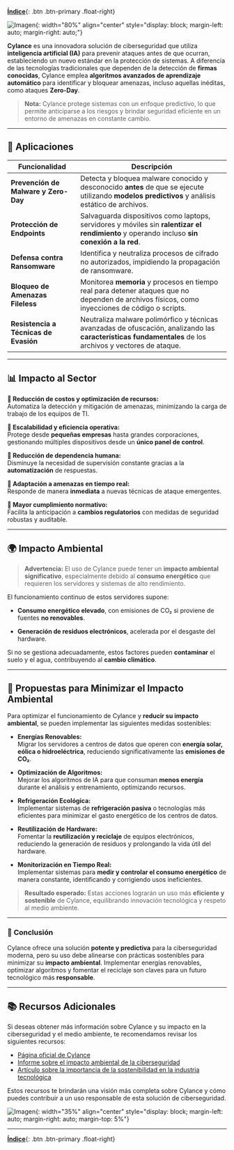 [**Índice**](../../README.md){: .btn .btn-primary .float-right}

![Imagen](./images/logo2.png){: width="80%" align="center" style="display: block; margin-left: auto; margin-right: auto;"}

**Cylance** es una innovadora solución de ciberseguridad que utiliza **inteligencia artificial (IA)** para prevenir ataques antes de que ocurran, estableciendo un nuevo estándar en la protección de sistemas. A diferencia de las tecnologías tradicionales que dependen de la detección de **firmas conocidas**, Cylance emplea **algoritmos avanzados de aprendizaje automático** para identificar y bloquear amenazas, incluso aquellas inéditas, como ataques **Zero-Day**.  

> **Nota:** Cylance protege sistemas con un enfoque predictivo, lo que permite anticiparse a los riesgos y brindar seguridad eficiente en un entorno de amenazas en constante cambio.

---

## 🚀 **Aplicaciones**

| **Funcionalidad**                            | **Descripción**                                                                                                                                         |
|---------------------------------------------|---------------------------------------------------------------------------------------------------------------------------------------------------------|
| **Prevención de Malware y Zero-Day**         | Detecta y bloquea malware conocido y desconocido **antes** de que se ejecute utilizando **modelos predictivos** y análisis estático de archivos.       |
| **Protección de Endpoints**                 | Salvaguarda dispositivos como laptops, servidores y móviles sin **ralentizar el rendimiento** y operando incluso **sin conexión a la red**.            |
| **Defensa contra Ransomware**               | Identifica y neutraliza procesos de cifrado no autorizados, impidiendo la propagación de ransomware.                                                   |
| **Bloqueo de Amenazas Fileless**            | Monitorea **memoria** y procesos en tiempo real para detener ataques que no dependen de archivos físicos, como inyecciones de código o scripts.        |
| **Resistencia a Técnicas de Evasión**       | Neutraliza malware polimórfico y técnicas avanzadas de ofuscación, analizando las **características fundamentales** de los archivos y vectores de ataque. |

---

## 📊 **Impacto al Sector**

**🔹 Reducción de costos y optimización de recursos:**  
   Automatiza la detección y mitigación de amenazas, minimizando la carga de trabajo de los equipos de TI.  

**🔹 Escalabilidad y eficiencia operativa:**  
   Protege desde **pequeñas empresas** hasta grandes corporaciones, gestionando múltiples dispositivos desde un **único panel de control**.

**🔹 Reducción de dependencia humana:**  
   Disminuye la necesidad de supervisión constante gracias a la **automatización** de respuestas.

**🔹 Adaptación a amenazas en tiempo real:**  
   Responde de manera **inmediata** a nuevas técnicas de ataque emergentes.

**🔹 Mayor cumplimiento normativo:**  
   Facilita la anticipación a **cambios regulatorios** con medidas de seguridad robustas y auditable.

---

## 🌍 **Impacto Ambiental**

> **Advertencia:** El uso de Cylance puede tener un **impacto ambiental significativo**, especialmente debido al **consumo energético** que requieren los servidores y sistemas de alto rendimiento.

El funcionamiento continuo de estos servidores supone:  

- **Consumo energético elevado**, con emisiones de CO₂ si proviene de fuentes **no renovables**.  

- **Generación de residuos electrónicos**, acelerada por el desgaste del hardware.  

Si no se gestiona adecuadamente, estos factores pueden **contaminar** el suelo y el agua, contribuyendo al **cambio climático**.

---

## 🌱 **Propuestas para Minimizar el Impacto Ambiental**

Para optimizar el funcionamiento de Cylance y **reducir su impacto ambiental**, se pueden implementar las siguientes medidas sostenibles:

- **Energías Renovables:**  
  Migrar los servidores a centros de datos que operen con **energía solar, eólica o hidroeléctrica**, reduciendo significativamente las **emisiones de CO₂**.

- **Optimización de Algoritmos:**  
  Mejorar los algoritmos de IA para que consuman **menos energía** durante el análisis y entrenamiento, optimizando recursos.

- **Refrigeración Ecológica:**  
  Implementar sistemas de **refrigeración pasiva** o tecnologías más eficientes para minimizar el gasto energético de los centros de datos.

- **Reutilización de Hardware:**  
  Fomentar la **reutilización y reciclaje** de equipos electrónicos, reduciendo la generación de residuos y prolongando la vida útil del hardware.

- **Monitorización en Tiempo Real:**  
  Implementar sistemas para **medir y controlar el consumo energético** de manera constante, identificando y corrigiendo usos ineficientes.

> **Resultado esperado:** Estas acciones lograrán un uso más **eficiente y sostenible** de Cylance, equilibrando innovación tecnológica y respeto al medio ambiente.

---

### 🌟 **Conclusión**  

Cylance ofrece una solución **potente y predictiva** para la ciberseguridad moderna, pero su uso debe alinearse con prácticas sostenibles para minimizar su **impacto ambiental**. Implementar energías renovables, optimizar algoritmos y fomentar el reciclaje son claves para un futuro tecnológico más **responsable**.


---

## 📚 **Recursos Adicionales**

Si deseas obtener más información sobre Cylance y su impacto en la ciberseguridad y el medio ambiente, te recomendamos revisar los siguientes recursos:

- [Página oficial de Cylance](https://www.cylance.com/)
- [Informe sobre el impacto ambiental de la ciberseguridad](https://www.cylance.com/content/dam/cylance-web/en-us/resources/white-papers/cylance-whitepaper-environmental-impact.pdf)
- [Artículo sobre la importancia de la sostenibilidad en la industria tecnológica](https://www.cylance.com/en-us/blog/sustainability-in-the-tech-industry.html)

Estos recursos te brindarán una visión más completa sobre Cylance y cómo puedes contribuir a un uso responsable de esta solución de ciberseguridad.

![Imagen](./images/logo.png){: width="35%" align="center" style="display: block; margin-left: auto; margin-right: auto; margin-top: 5%"}

---

[**Índice**](../../README.md){: .btn .btn-primary .float-right}  
